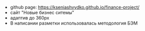 * github page: https://kseniashvydko.github.io/finance-project/
* сайт "Новые бизнес ситемы"
* адаптив до 360px
* В написании разметки использовалась методология БЭМ
